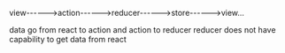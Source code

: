 view------>action------>reducer------>store------>view...

data go from react to  action and action to reducer
reducer does not have capability to get data from react
